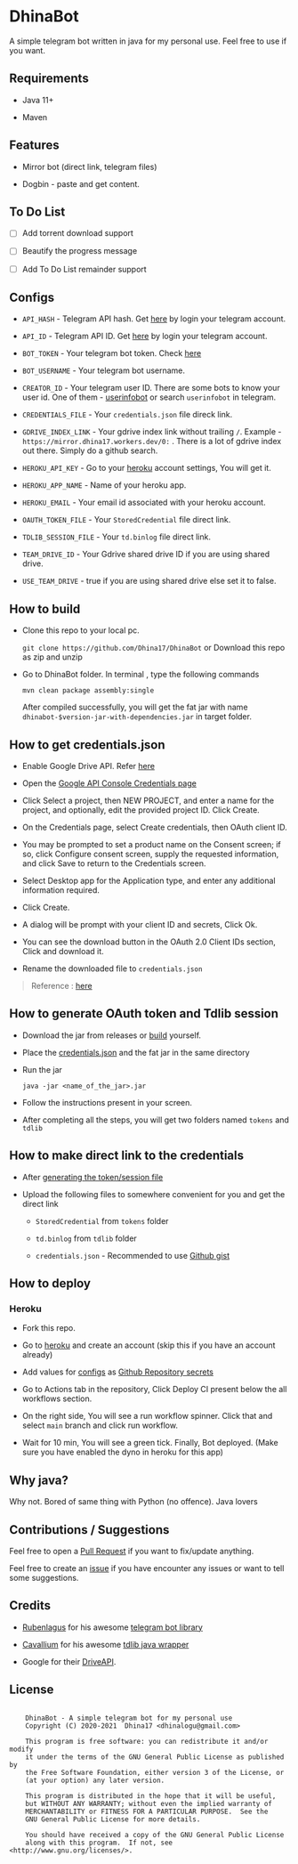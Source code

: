 # DhinaBot

A simple telegram bot written in java for my personal use. Feel free to use if you want.

## Requirements

- Java 11+

- Maven

## Features

- Mirror bot (direct link, telegram files)

- Dogbin - paste and get content.

## To Do List

- [ ] Add torrent download support

- [ ] Beautify the progress message

- [ ] Add To Do List remainder support

## Configs

- `API_HASH` - Telegram API hash. Get [here](https://my.telegram.org) by login your telegram account.

- `API_ID` - Telegram API ID. Get [here](https://my.telegram.org) by login your telegram account.

- `BOT_TOKEN` - Your telegram bot token. Check [here](https://core.telegram.org/bots#6-botfather)

- `BOT_USERNAME` - Your telegram bot username.

- `CREATOR_ID` - Your telegram user ID. There are some bots to know your user id. One of them - [userinfobot](https://t.me/userinfobot) or search `userinfobot` in telegram.

- `CREDENTIALS_FILE` - Your `credentials.json` file direck link.

- `GDRIVE_INDEX_LINK` - Your gdrive index link without trailing `/`.  Example - `https://mirror.dhina17.workers.dev/0:` . There is a lot of gdrive index out there. Simply do a github search.

- `HEROKU_API_KEY` - Go to your [heroku](https://heroku.com) account settings, You will get it.

- `HEROKU_APP_NAME` - Name of your heroku app.

- `HEROKU_EMAIL` - Your email id associated with your heroku account.

- `OAUTH_TOKEN_FILE` - Your `StoredCredential` file direct link.

- `TDLIB_SESSION_FILE` - Your `td.binlog` file direct link.

- `TEAM_DRIVE_ID` - Your Gdrive shared drive ID if you are using shared drive.

- `USE_TEAM_DRIVE` - true if you are using shared drive else set it to false.

## How to build

- Clone this repo to your local pc.

    `git clone https://github.com/Dhina17/DhinaBot` or Download this repo as zip and unzip

- Go to DhinaBot folder.
    In terminal , type the following commands

    `mvn clean package assembly:single`

    After compiled successfully, you will get the fat jar with name `dhinabot-$version-jar-with-dependencies.jar` in target folder.

## How to get credentials.json

- Enable Google Drive API. Refer [here](https://developers.google.com/drive/api/v3/enable-drive-api)

- Open the [Google API Console Credentials page](https://console.developers.google.com/apis/credentials)

- Click Select a project, then NEW PROJECT, and enter a name for the project, and optionally, edit the provided project ID. Click Create.

- On the Credentials page, select Create credentials, then OAuth client ID.

- You may be prompted to set a product name on the Consent screen; if so, click Configure consent screen, supply the requested information, and click Save to return to the Credentials screen.

- Select Desktop app for the Application type, and enter any additional information required.

- Click Create.

- A dialog will be prompt with your client ID and secrets, Click Ok.

- You can see the download button in the OAuth 2.0 Client IDs section, Click and download it.

- Rename the downloaded file to `credentials.json`

> Reference : [here](https://developers.google.com/adwords/api/docs/guides/authentication)

## How to generate OAuth token and Tdlib session

- Download the jar from releases or [build](#how-to-build) yourself.

- Place the [credentials.json](#how-to-get-credentials.json) and the fat jar in the same directory

- Run the jar

    `java -jar <name_of_the_jar>.jar`

- Follow the instructions present in your screen.

- After completing all the steps, you will get two folders named `tokens` and `tdlib`

## How to make direct link to the credentials

- After [generating the token/session file](#how-to-generate-oauth-token-and-tdlib-session)

- Upload the following files to somewhere convenient for you and get the direct link
  - `StoredCredential` from `tokens` folder

  - `td.binlog` from `tdlib` folder

  - `credentials.json` - Recommended to use [Github gist](https://gist.github.com)

## How to deploy

### Heroku

- Fork this repo.

- Go to [heroku](https://heroku.com) and create an account (skip this if you have an account already)

- Add values for [configs](#configs) as [Github Repository secrets](https://docs.github.com/en/actions/reference/encrypted-secrets)

- Go to Actions tab in the repository, Click Deploy CI present below the all workflows section.

- On the right side, You will see a run workflow spinner. Click that and select `main` branch and click run workflow.

- Wait for 10 min, You will see a green tick. Finally, Bot deployed.
(Make sure you have enabled the dyno in heroku for this app)

## Why java?

Why not. Bored of same thing with Python (no offence). Java lovers

## Contributions / Suggestions

Feel free to open a [Pull Request](https://github.com/Dhina17/DhinaBot/pulls) if you want to fix/update anything.

Feel free to create an [issue](https://github.com/Dhina17/DhinaBot/issues) if you have encounter any issues or want to tell some suggestions.

## Credits

- [Rubenlagus](https://github.com/rubenlagus) for his awesome [telegram bot library](https://github.com/rubenlagus/TelegramBots)

- [Cavallium](https://github.com/Cavallium) for his awesome [tdlib java wrapper](https://github.com/tdlight-team/tdlight-java)

- Google for their [DriveAPI](https://developers.google.com/drive/api/v3).

## License

```

    DhinaBot - A simple telegram bot for my personal use
    Copyright (C) 2020-2021  Dhina17 <dhinalogu@gmail.com>
    
    This program is free software: you can redistribute it and/or modify
    it under the terms of the GNU General Public License as published by
    the Free Software Foundation, either version 3 of the License, or
    (at your option) any later version.

    This program is distributed in the hope that it will be useful,
    but WITHOUT ANY WARRANTY; without even the implied warranty of
    MERCHANTABILITY or FITNESS FOR A PARTICULAR PURPOSE.  See the
    GNU General Public License for more details.

    You should have received a copy of the GNU General Public License
    along with this program.  If not, see <http://www.gnu.org/licenses/>.

```
